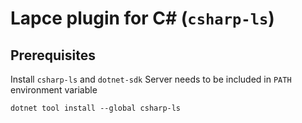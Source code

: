 # Lapce plugin for C# (`csharp-ls`)

## Prerequisites

Install `csharp-ls` and `dotnet-sdk`
Server needs to be included in `PATH` environment variable

```shell
dotnet tool install --global csharp-ls
```
